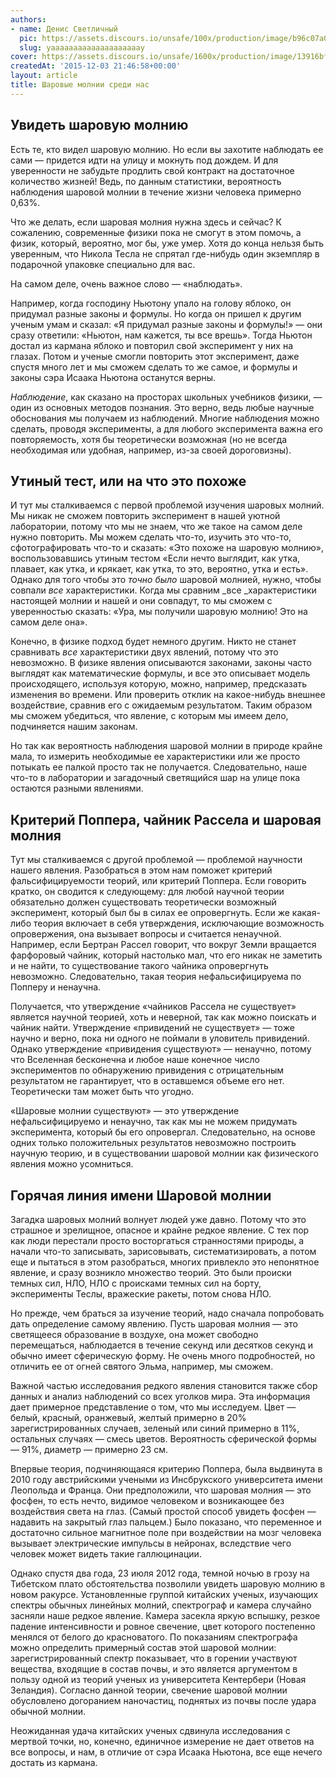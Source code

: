 ```yaml
---
authors:
- name: Денис Светличный
  pic: https://assets.discours.io/unsafe/100x/production/image/b96c07a0-2adb-11e9-9788-07a7ec7c5ef6.jpg
  slug: yaaaaaaaaaaaaaaaaaaaay
cover: https://assets.discours.io/unsafe/1600x/production/image/13916bf0-90e8-11e8-b664-798ed379bf02.jpeg
createdAt: '2015-12-03 21:46:58+00:00'
layout: article
title: Шаровые молнии среди нас
---
```


## Увидеть шаровую молнию

Есть те, кто видел шаровую молнию. Но если вы захотите наблюдать ее сами — придется идти на улицу и мокнуть под дождем. И для уверенности не забудьте продлить свой контракт на достаточное количество жизней! Ведь, по данным статистики, вероятность наблюдения шаровой молнии в течение жизни человека примерно 0,63%.  


Что же делать, если шаровая молния нужна здесь и сейчас? К сожалению, современные физики пока не смогут в этом помочь, а физик, который, вероятно, мог бы, уже умер. Хотя до конца нельзя быть уверенным, что Никола Тесла не спрятал где-нибудь один экземпляр в подарочной упаковке специально для вас.  


На самом деле, очень важное слово — «наблюдать».

Например, когда господину Ньютону упало на голову яблоко, он придумал разные законы и формулы. Но когда он пришел к другим ученым умам и сказал: «Я придумал разные законы и формулы!» — они сразу ответили: «Ньютон, нам кажется, ты все врешь». Тогда Ньютон достал из кармана яблоко и повторил свой эксперимент у них на глазах. Потом и ученые смогли повторить этот эксперимент, даже спустя много лет и мы сможем сделать то же самое, и формулы и законы сэра Исаака Ньютона останутся верны.

_Наблюдение_, как сказано на просторах школьных учебников физики, — один из основных методов познания. Это верно, ведь любые научные обоснования мы получаем из наблюдений. Многие наблюдения можно сделать, проводя эксперименты, а для любого эксперимента важна его повторяемость, хотя бы теоретически возможная (но не всегда необходимая или удобная, например, из-за своей дороговизны).

## Утиный тест, или на что это похоже

И тут мы сталкиваемся с первой проблемой изучения шаровых молний. Мы никак не сможем повторить эксперимент в нашей уютной лаборатории, потому что мы не знаем, что же такое на самом деле нужно повторить. Мы можем сделать что-то, изучить это что-то, сфотографировать что-то и сказать: «Это похоже на шаровую молнию», воспользовавшись утиным тестом «Если нечто выглядит, как утка, плавает, как утка, и крякает, как утка, то это, вероятно, утка и есть». Однако для того чтобы это _точно_ _было_ шаровой молнией, нужно, чтобы совпали _все_ характеристики. Когда мы сравним _все _характеристики настоящей молнии и нашей и они совпадут, то мы сможем с уверенностью сказать: «Ура, мы получили шаровую молнию! Это на самом деле она».

Конечно, в физике подход будет немного другим. Никто не станет сравнивать _все_ характеристики двух явлений, потому что это невозможно. В физике явления описываются законами, законы часто выглядят как математические формулы, и все это описывает модель происходящего, используя которую, можно, например, предсказать изменения во времени. Или проверить отклик на какое-нибудь внешнее воздействие, сравнив его с ожидаемым результатом. Таким образом мы сможем убедиться, что явление, с которым мы имеем дело, подчиняется нашим законам.

Но так как вероятность наблюдения шаровой молнии в природе крайне мала, то измерить необходимые ее характеристики или же просто потыкать ее палкой просто так не получается. Следовательно, наше что-то в лаборатории и загадочный светящийся шар на улице пока остаются разными явлениями.

## Критерий Поппера, чайник Рассела и шаровая молния 

Тут мы сталкиваемся с другой проблемой — проблемой научности нашего явления. Разобраться в этом нам поможет критерий фальсифицируемости теорий, или критерий Поппера. Если говорить кратко, он сводится к следующему: для любой научной теории обязательно должен существовать теоретически возможный эксперимент, который был бы в силах ее опровергнуть. Если же какая-либо теория включает в себя утверждения, исключающие возможность опровержения, она вызывает вопросы и считается ненаучной. Например, если Бертран Рассел говорит, что вокруг Земли вращается фарфоровый чайник, который настолько мал, что его никак не заметить и не найти, то существование такого чайника опровергнуть невозможно. Следовательно, такая теория нефальсифицируема по Попперу и ненаучна.  


Получается, что утверждение «чайников Рассела не существует» является научной теорией, хоть и неверной, так как можно поискать и чайник найти. Утверждение «привидений не существует» — тоже научно и верно, пока ни одного не поймали в уловитель привидений. Однако утверждение «привидения существуют» — ненаучно, потому что Вселенная бесконечна и любое наше конечное число экспериментов по обнаружению привидения с отрицательным результатом не гарантирует, что в оставшемся объеме его нет. Теоретически там может быть что угодно.

«Шаровые молнии существуют» — это утверждение нефальсифицируемо и ненаучно, так как мы не можем придумать эксперимента, который бы его опровергал. Следовательно, на основе одних только положительных результатов невозможно построить научную теорию, и в существовании шаровой молнии как физического явления можно усомниться.

## Горячая линия имени Шаровой молнии

Загадка шаровых молний волнует людей уже давно. Потому что это страшное и зрелищное, опасное и крайне редкое явление. С тех пор как люди перестали просто восторгаться странностями природы, а начали что-то записывать, зарисовывать, систематизировать, а потом еще и пытаться в этом разобраться, многих привлекло это непонятное явление, и сразу возникло множество теорий. Это были происки темных сил, НЛО, НЛО с происками темных сил на борту, эксперименты Теслы, вражеские ракеты, потом снова НЛО.

Но прежде, чем браться за изучение теорий, надо сначала попробовать дать определение самому явлению. Пусть шаровая молния — это светящееся образование в воздухе, она может свободно перемещаться, наблюдается в течение секунд или десятков секунд и обычно имеет сферическую форму. Не очень много подробностей, но отличить ее от огней святого Эльма, например, мы сможем.

Важной частью исследования редкого явления становится также сбор данных и анализ наблюдений со всех уголков мира. Эта информация дает примерное представление о том, что мы исследуем. Цвет — белый, красный, оранжевый, желтый примерно в 20% зарегистрированных случаев, зеленый или синий примерно в 11%, остальных случаях — смесь цветов. Вероятность сферической формы — 91%, диаметр — примерно 23 см.

Впервые теория, подчиняющаяся критерию Поппера, была выдвинута в 2010 году австрийскими учеными из Инсбрукского университета имени Леопольда и Франца. Они предположили, что шаровая молния — это фосфен, то есть нечто, видимое человеком и возникающее без воздействия света на глаз. (Самый простой способ увидеть фосфен — надавить на закрытый глаз пальцем.) Было показано, что переменное и достаточно сильное магнитное поле при воздействии на мозг человека вызывает электрические импульсы в нейронах, вследствие чего человек может видеть такие галлюцинации.

Однако спустя два года, 23 июля 2012 года, темной ночью в грозу на Тибетском плато обстоятельства позволили увидеть шаровую молнию в новом ракурсе. Установленные группой китайских ученых, изучающих спектры обычных линейных молний, спектрограф и камера случайно засняли наше редкое явление. Камера засекла яркую вспышку, резкое падение интенсивности и ровное свечение, цвет которого постепенно менялся от белого до красноватого. По показаниям спектрографа можно определить примерный состав этой шаровой молнии: зарегистрированный спектр показывает, что в горении участвуют вещества, входящие в состав почвы, и это является аргументом в пользу одной из теорий ученых из университета Кентербери (Новая Зеландия). Согласно данной теории, свечение шаровой молнии обусловлено догоранием наночастиц, поднятых из почвы после удара обычной молнии.

Неожиданная удача китайских ученых сдвинула исследования с мертвой точки, но, конечно, единичное измерение не дает ответов на все вопросы, и нам, в отличие от сэра Исаака Ньютона, все еще нечего достать из кармана.